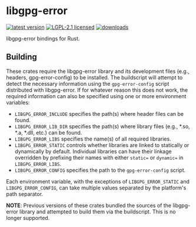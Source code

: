 # libgpg-error

[![latest version][version]][crate] [![LGPL-2.1 licensed][license]](./COPYING) [![downloads][downloads]][crate]

libgpg-error bindings for Rust.

## Building
These crates require the libgpg-error library and its development files (e.g.,
headers, gpg-error-config) to be installed. The buildscript will attempt to
detect the necessary information using the `gpg-error-config` script
distributed with libgpg-error. If for whatever reason this does not work, the
required information can also be specified using one or more environment variables:
- `LIBGPG_ERROR_INCLUDE` specifies the path(s) where header files can be found.
- `LIBGPG_ERROR_LIB_DIR` specifies the path(s) where library files (e.g., *.so,
  *.a, *.dll, etc.) can be found.
- `LIBGPG_ERROR_LIBS` specifies the name(s) of all required libraries.
- `LIBGPG_ERROR_STATIC` controls whether libraries are linked to
  statically or dynamically by default. Individual libraries can have their
  linkage overridden by prefixing their names with either `static=` or
  `dynamic=` in `LIBGPG_ERROR_LIBS`.
- `LIBGPG_ERROR_CONFIG` specifies the path to the `gpg-error-config` script.

Each environment variable, with the exceptions of `LIBGPG_ERROR_STATIC` and
`LIBGPG_ERROR_CONFIG`, can take multiple values separated by the platform's path
separator.

**NOTE**: Previous versions of these crates bundled the sources of the libgpg-error library and attempted
to build them via the buildscript. This is no longer supported.

[crate]: https://crates.io/crates/gpg-error
[version]: https://img.shields.io/crates/v/gpg-error.svg?style=flat-square
[license]: https://img.shields.io/crates/l/gpg-error.svg?style=flat-square
[downloads]: https://img.shields.io/crates/d/gpg-error.svg?style=flat-square

